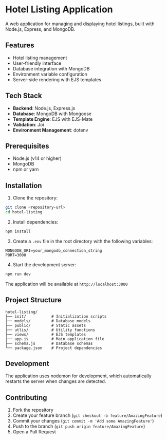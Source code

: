 # Hotel Listing Application

A web application for managing and displaying hotel listings, built with Node.js, Express, and MongoDB.

## Features

- Hotel listing management
- User-friendly interface
- Database integration with MongoDB
- Environment variable configuration
- Server-side rendering with EJS templates

## Tech Stack

- **Backend**: Node.js, Express.js
- **Database**: MongoDB with Mongoose
- **Template Engine**: EJS with EJS-Mate
- **Validation**: Joi
- **Environment Management**: dotenv

## Prerequisites

- Node.js (v14 or higher)
- MongoDB
- npm or yarn

## Installation

1. Clone the repository:
```bash
git clone <repository-url>
cd hotel-listing
```

2. Install dependencies:
```bash
npm install
```

3. Create a `.env` file in the root directory with the following variables:
```
MONGODB_URI=your_mongodb_connection_string
PORT=3000
```

4. Start the development server:
```bash
npm run dev
```

The application will be available at `http://localhost:3000`

## Project Structure

```
hotel-listing/
├── init/           # Initialization scripts
├── models/         # Database models
├── public/         # Static assets
├── utlis/          # Utility functions
├── views/          # EJS templates
├── app.js          # Main application file
├── schema.js       # Database schemas
└── package.json    # Project dependencies
```

## Development

The application uses nodemon for development, which automatically restarts the server when changes are detected.

## Contributing

1. Fork the repository
2. Create your feature branch (`git checkout -b feature/AmazingFeature`)
3. Commit your changes (`git commit -m 'Add some AmazingFeature'`)
4. Push to the branch (`git push origin feature/AmazingFeature`)
5. Open a Pull Request
